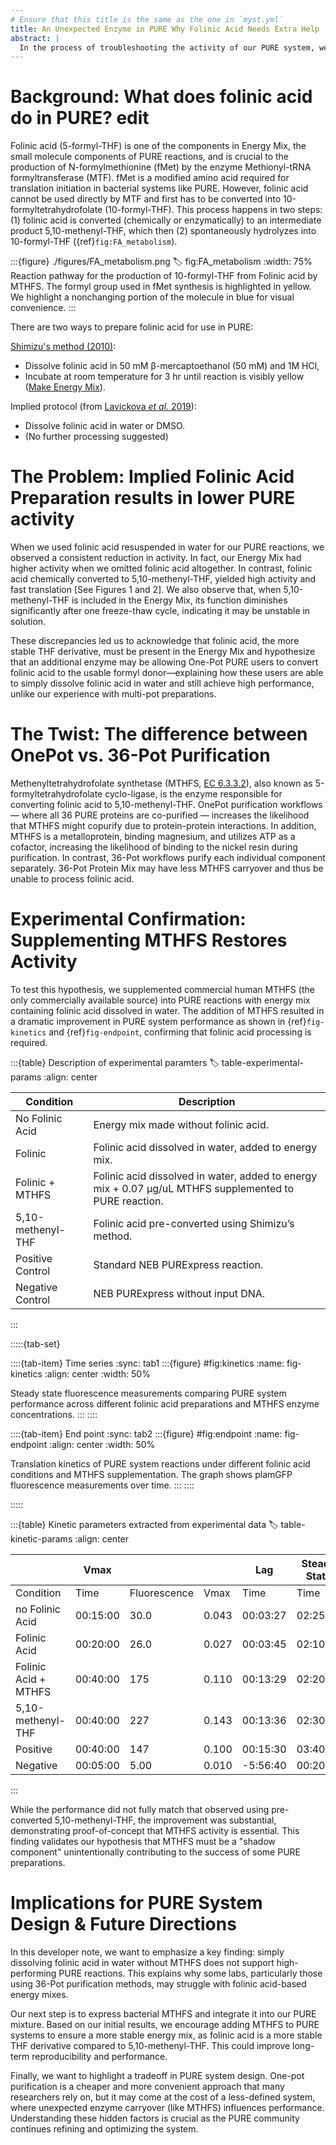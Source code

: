 ```yaml
---
# Ensure that this title is the same as the one in `myst.yml`
title: An Unexpected Enzyme in PURE Why Folinic Acid Needs Extra Help
abstract: |
  In the process of troubleshooting the activity of our PURE system, we stumbled upon a surprising discovery: folinic acid — a key ingredient in Energy Mix involved in translation initiation — doesn’t work as expected unless isomerized, either chemically by the experimenter or by an enzyme (methenyltetrahydrofolate synthetase, MTHFS) in the PURE reaction. This enzyme isn’t formally one of the 36 proteins in Protein Mix. We hypothesize it co-purifies with the other proteins during OnePot protein purification and not in commercial preparations. If MTHFS is absent and folinic acid is not prepared correctly, translation efficiency drops dramatically. Here’s the story of how we found this hidden helper and what it means for future PURE systems.
---
```


# Background: What does folinic acid do in PURE? edit

Folinic acid (5-formyl-THF) is one of the components in Energy Mix, the small molecule components of PURE reactions, and is crucial to the production of N-formylmethionine (fMet) by the enzyme Methionyl-tRNA formyltransferase (MTF). fMet is a modified amino acid required for translation initiation in bacterial systems like PURE. However, folinic acid cannot be used directly by MTF and first has to be converted into 10-formyltetrahydrofolate (10-formyl-THF). This process happens in two steps: (1) folinic acid is converted (chemically or enzymatically) to an intermediate product 5,10-methenyl-THF, which then (2) spontaneously hydrolyzes into 10-formyl-THF ({ref}`fig:FA_metabolism`).

:::{figure} ./figures/FA_metabolism.png
:label: fig:FA_metabolism
:width: 75%
Reaction pathway for the production of 10-formyl-THF from Folinic acid by MTHFS. The formyl group used in fMet synthesis is highlighted in yellow. We highlight a nonchanging portion of the molecule in blue for visual convenience.
:::

There are two ways to prepare folinic acid for use in PURE:

[Shimizu's method (2010)](https://doi.org/10.1007/978-1-60327-331-2_2):

- Dissolve folinic acid in 50 mM β-mercaptoethanol (50 mM) and 1M HCl,
- Incubate at room temperature for 3 hr until reaction is visibly yellow ([Make Energy Mix](https://nucleus.bnext.bio/pure-protocols/make-energy-mix)).

Implied protocol (from [Lavickova *et al.* 2019](https://doi.org/10.1021/acssynbio.8b00427
)):

- Dissolve folinic acid in water or DMSO.
- (No further processing suggested)

# The Problem: Implied Folinic Acid Preparation results in lower PURE activity

When we used folinic acid resuspended in water for our PURE reactions, we observed a consistent reduction in activity. In fact, our Energy Mix had higher activity when we omitted folinic acid altogether. In contrast, folinic acid chemically converted to 5,10-methenyl-THF, yielded high activity and fast translation [See Figures 1 and 2]. We also observe that, when 5,10-methenyl-THF is included in the Energy Mix, its function diminishes significantly after one freeze-thaw cycle, indicating it may be unstable in solution. 

These discrepancies led us to acknowledge that folinic acid, the more stable THF derivative, must be present in the Energy Mix and hypothesize that an additional enzyme may be allowing One-Pot PURE users to convert folinic acid to the usable formyl donor—explaining how these users are able to simply dissolve folinic acid in water and still achieve high performance, unlike our experience with multi-pot preparations.

# The Twist: The difference between OnePot vs. 36-Pot Purification

Methenyltetrahydrofolate synthetase (MTHFS, [EC 6.3.3.2](https://ecocyc.org/account-required.shtml?redirect=http%3a%2f%2fecocyc.org%2freaction%3forgid%3dECOLI%26id%3d5-FORMYL-THF-CYCLO-LIGASE-RXN)), also known as 5-formyltetrahydrofolate cyclo-ligase, is the enzyme responsible for converting folinic acid to 5,10-methenyl-THF. OnePot purification workflows — where all 36 PURE proteins are co-purified  — increases the likelihood that MTHFS might copurify due to protein-protein interactions. In addition, MTHFS is a metalloprotein, binding magnesium, and utilizes ATP as a cofactor, increasing the likelihood of binding to the nickel resin during purification. In contrast, 36-Pot workflows purify each individual component separately. 36-Pot Protein Mix may have less MTHFS carryover and thus be unable to process folinic acid.

# Experimental Confirmation: Supplementing MTHFS Restores Activity

To test this hypothesis, we supplemented commercial human MTHFS (the only commercially available source) into PURE reactions with energy mix containing folinic acid dissolved in water. The addition of MTHFS resulted in a dramatic improvement in PURE system performance as shown in {ref}`fig-kinetics` and {ref}`fig-endpoint`, confirming that folinic acid processing is required. 

:::{table} Description of experimental paramters
:label: table-experimental-params
:align: center

| Condition | Description |
| --- | --- |
| No Folinic Acid  | Energy mix made without folinic acid. |
| Folinic  | Folinic acid dissolved in water, added to energy mix. |
| Folinic + MTHFS  | Folinic acid dissolved in water, added to energy mix + 0.07 µg/uL MTHFS supplemented to PURE reaction.  |
| 5,10-methenyl-THF | Folinic acid pre-converted using Shimizu’s method. |
| Positive Control | Standard NEB PURExpress reaction. |
| Negative Control | NEB PURExpress without input DNA. |

:::

:::::{tab-set}

::::{tab-item} Time series
:sync: tab1
:::{figure} #fig:kinetics
:name: fig-kinetics
:align: center
:width: 50%

Steady state fluorescence measurements comparing PURE system performance across different folinic acid preparations and MTHFS enzyme concentrations. 
:::
::::

::::{tab-item} End point
:sync: tab2
:::{figure} #fig:endpoint
:name: fig-endpoint
:align: center
:width: 50%

Translation kinetics of PURE system reactions under different folinic acid conditions and MTHFS supplementation. The graph shows plamGFP fluorescence measurements over time.
:::
::::

:::::

:::{table} Kinetic parameters extracted from experimental data
:label: table-kinetic-params
:align: center

|  | Vmax |  |  | Lag | Steady State |  |
| --- | --- | --- | --- | --- | --- | --- |
| Condition | Time | Fluorescence | Vmax | Time | Time | Fluorescence |
| no Folinic Acid | 00:15:00 | 30.0 | 0.043 | 00:03:27 | 02:25:00 | 114 |
| Folinic Acid | 00:20:00 | 26.0 | 0.027 | 00:03:45 | 02:10:00 | 72 |
| Folinic Acid + MTHFS | 00:40:00 | 175 | 0.110 | 00:13:29 | 02:20:00 | 347 |
| 5,10-methenyl-THF | 00:40:00 | 227 | 0.143 | 00:13:36 | 02:30:00 | 633 |
| Positive | 00:40:00 | 147 | 0.100 | 00:15:30 | 03:40:00 | 660 |
| Negative | 00:05:00 | 5.00 | 0.010 | -5:56:40 | 00:20:00 | 5 |

:::

While the performance did not fully match that observed using pre-converted 5,10-methenyl-THF, the improvement was substantial, demonstrating proof-of-concept that MTHFS activity is essential. This finding validates our hypothesis that MTHFS must be a "shadow component" unintentionally contributing to the success of some PURE preparations.

# Implications for PURE System Design & Future Directions 

In this developer note, we want to emphasize a key finding: simply dissolving folinic acid in water without MTHFS does not support high-performing PURE reactions. This explains why some labs, particularly those using 36-Pot purification methods, may struggle with folinic acid-based energy mixes.

Our next step is to express bacterial MTHFS and integrate it into our PURE mixture. Based on our initial results, we encourage adding MTHFS to PURE systems to ensure a more stable energy mix, as folinic acid is a more stable THF derivative compared to 5,10-methenyl-THF. This could improve long-term reproducibility and performance.

Finally, we want to highlight a tradeoff in PURE system design. One-pot purification is a cheaper and more convenient approach that many researchers rely on, but it may come at the cost of a less-defined system, where unexpected enzyme carryover (like MTHFS) influences performance. Understanding these hidden factors is crucial as the PURE community continues refining and optimizing the system.
